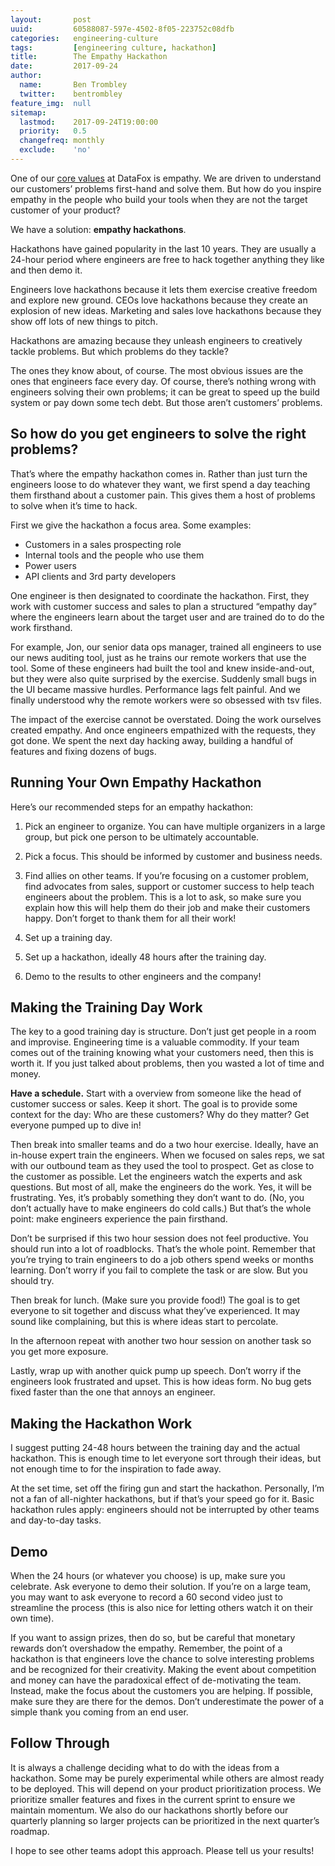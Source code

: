 ```yaml
---
layout:       post
uuid:         60588087-597e-4502-8f05-223752c08dfb
categories:   engineering-culture
tags:         [engineering culture, hackathon]
title:        The Empathy Hackathon
date:         2017-09-24
author:
  name:       Ben Trombley
  twitter:    bentrombley
feature_img:  null
sitemap:
  lastmod:    2017-09-24T19:00:00
  priority:   0.5
  changefreq: monthly
  exclude:    'no'
---
```


One of our [core values](http://blog.datafox.com/startup-culture-values/) at DataFox is empathy.  We are driven to understand our customers’ problems first-hand and solve them.  But how do you inspire empathy in the people who build your tools when they are not the target customer of your product?

We have a solution: **empathy hackathons**.

Hackathons have gained popularity in the last 10 years.  They are usually a 24-hour period where engineers are free to hack together anything they like and then demo it.

Engineers love hackathons because it lets them exercise creative freedom and explore new ground.  CEOs love hackathons because they create an explosion of new ideas.  Marketing and sales love hackathons because they show off lots of new things to pitch.

Hackathons are amazing because they unleash engineers to creatively tackle problems.  But which problems do they tackle?

The ones they know about, of course.  The most obvious issues are the ones that engineers face every day.  Of course, there’s nothing wrong with engineers solving their own problems; it can be great to speed up the build system or pay down some tech debt.  But those aren’t customers’ problems.

## So how do you get engineers to solve the right problems?
That’s where the empathy hackathon comes in.  Rather than just turn the engineers loose to do whatever they want, we first spend a day teaching them firsthand about a customer pain.  This gives them a host of problems to solve when it’s time to hack.

First we give the hackathon a focus area.  Some examples:

- Customers in a sales prospecting role
- Internal tools and the people who use them
- Power users
- API clients and 3rd party developers

One engineer is then designated to coordinate the hackathon.  First, they work with customer success and sales to plan a structured “empathy day” where the engineers learn about the target user and are trained do to do the work firsthand.

For example, Jon, our senior data ops manager, trained all engineers to use our news auditing tool, just as he trains our remote workers that use the tool.  Some of these engineers had built the tool and knew inside-and-out, but they were also quite surprised by the exercise.  Suddenly small bugs in the UI became massive hurdles.  Performance lags felt painful.  And we finally understood why the remote workers were so obsessed with tsv files.

The impact of the exercise cannot be overstated.  Doing the work ourselves created empathy.  And once engineers empathized with the requests, they got done.  We spent the next day hacking away, building a handful of features and fixing dozens of bugs.

## Running Your Own Empathy Hackathon
Here’s our recommended steps for an empathy hackathon:

1. Pick an engineer to organize.  You can have multiple organizers in a large group, but pick one person to be ultimately accountable.

2.  Pick a focus.  This should be informed by customer and business needs.

3.  Find allies on other teams.  If you’re focusing on a customer problem, find advocates from sales, support or customer success to help teach engineers about the problem.  This is a lot to ask, so make sure you explain how this will help them do their job and make their customers happy.  Don’t forget to thank them for all their work!

4.  Set up a training day.

5.  Set up a hackathon, ideally 48 hours after the training day.

6. Demo to the results to other engineers and the company!

## Making the Training Day Work
The key to a good training day is structure.  Don’t just get people in a room and improvise.  Engineering time is a valuable commodity.  If your team comes out of the training knowing what your customers need, then this is worth it.  If you just talked about problems, then you wasted a lot of time and money.

**Have a schedule.**  Start with a overview from someone like the head of customer success or sales.  Keep it short.  The goal is to provide some context for the day: Who are these customers?  Why do they matter?  Get everyone pumped up to dive in!

Then break into smaller teams and do a two hour exercise.  Ideally, have an in-house expert train the engineers.  When we focused on sales reps, we sat with our outbound team as they used the tool to prospect.  Get as close to the customer as possible.  Let the engineers watch the experts and ask questions.  But most of all, make the engineers do the work.  Yes, it will be frustrating. Yes, it’s probably something they don’t want to do.  (No, you don’t actually have to make engineers do cold calls.)  But that’s the whole point: make engineers experience the pain firsthand.

Don’t be surprised if this two hour session does not feel productive. You should run into a lot of roadblocks.  That’s the whole point.  Remember that you’re trying to train engineers to do a job others spend weeks or months learning.  Don’t worry if you fail to complete the task or are slow.  But you should try.

Then break for lunch.  (Make sure you provide food!)  The goal is to get everyone to sit together and discuss what they’ve experienced.  It may sound like complaining, but this is where ideas start to percolate.

In the afternoon repeat with another two hour session on another task so you get more exposure.

Lastly, wrap up with another quick pump up speech.  Don’t worry if the engineers look frustrated and upset.  This is how ideas form.  No bug gets fixed faster than the one that annoys an engineer.

## Making the Hackathon Work

I suggest putting 24-48 hours between the training day and the actual hackathon.  This is enough time to let everyone sort through their ideas, but not enough time to for the inspiration to fade away.

At the set time, set off the firing gun and start the hackathon.   Personally, I’m not a fan of all-nighter hackathons, but if that’s your speed go for it.  Basic hackathon rules apply: engineers should not be interrupted by other teams and day-to-day tasks.


## Demo

When the 24 hours (or whatever you choose) is up, make sure you celebrate.  Ask everyone to demo their solution.  If you’re on a large team, you may want to ask everyone to record a 60 second video just to streamline the process (this is also nice for letting others watch it on their own time).

If you want to assign prizes, then do so, but be careful that monetary rewards don’t overshadow the empathy.  Remember, the point of a hackathon is that engineers love the chance to solve interesting problems and be recognized for their creativity.  Making the event about competition and money can have the paradoxical effect of de-motivating the team.  Instead, make the focus about the customers you are helping.  If possible, make sure they are there for the demos.  Don’t underestimate the power of a simple thank you coming from an end user.

## Follow Through

It is always a challenge deciding what to do with the ideas from a hackathon.  Some may be purely experimental while others are almost ready to be deployed.  This will depend on your product prioritization process.   We prioritize smaller features and fixes in the current sprint to ensure we maintain momentum.  We also do our hackathons shortly before our quarterly planning so larger projects can be prioritized in the next quarter’s roadmap.

I hope to see other teams adopt this approach.  Please tell us your results!


